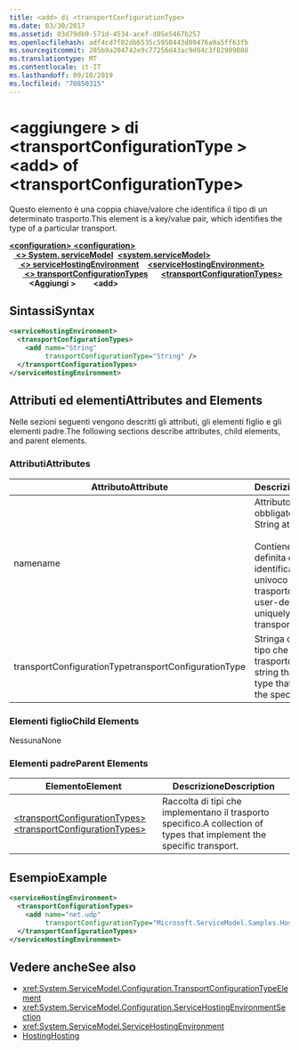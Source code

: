 ```yaml
---
title: <add> di <transportConfigurationType>
ms.date: 03/30/2017
ms.assetid: 03d79db9-571d-4534-acef-d05e5467b257
ms.openlocfilehash: adf4cd7f02db6535c5950443d09476a9a5ff63fb
ms.sourcegitcommit: 205b9a204742e9c77256d43ac9d94c3f82909808
ms.translationtype: MT
ms.contentlocale: it-IT
ms.lasthandoff: 09/10/2019
ms.locfileid: "70850315"
---
```

# <a name="add-of-transportconfigurationtype"></a><span data-ttu-id="afbd2-102">\<aggiungere > di \<transportConfigurationType ></span><span class="sxs-lookup"><span data-stu-id="afbd2-102">\<add> of \<transportConfigurationType></span></span>
<span data-ttu-id="afbd2-103">Questo elemento è una coppia chiave/valore che identifica il tipo di un determinato trasporto.</span><span class="sxs-lookup"><span data-stu-id="afbd2-103">This element is a key/value pair, which identifies the type of a particular transport.</span></span>  
  
<span data-ttu-id="afbd2-104">[ **\<configuration>** ](../configuration-element.md)</span><span class="sxs-lookup"><span data-stu-id="afbd2-104">[**\<configuration>**](../configuration-element.md)</span></span>\
<span data-ttu-id="afbd2-105">&nbsp;&nbsp;[ **\<> System. serviceModel**](system-servicemodel.md)</span><span class="sxs-lookup"><span data-stu-id="afbd2-105">&nbsp;&nbsp;[**\<system.serviceModel>**](system-servicemodel.md)</span></span>\
<span data-ttu-id="afbd2-106">&nbsp;&nbsp;&nbsp;&nbsp;[ **\<> serviceHostingEnvironment**](servicehostingenvironment.md)</span><span class="sxs-lookup"><span data-stu-id="afbd2-106">&nbsp;&nbsp;&nbsp;&nbsp;[**\<serviceHostingEnvironment>**](servicehostingenvironment.md)</span></span>\
<span data-ttu-id="afbd2-107">&nbsp;&nbsp;&nbsp;&nbsp;&nbsp;&nbsp;[ **\<> transportConfigurationTypes**](transportconfigurationtypes.md)</span><span class="sxs-lookup"><span data-stu-id="afbd2-107">&nbsp;&nbsp;&nbsp;&nbsp;&nbsp;&nbsp;[**\<transportConfigurationTypes>**](transportconfigurationtypes.md)</span></span>\
<span data-ttu-id="afbd2-108">&nbsp;&nbsp;&nbsp;&nbsp;&nbsp;&nbsp;&nbsp;&nbsp; **\<Aggiungi >**</span><span class="sxs-lookup"><span data-stu-id="afbd2-108">&nbsp;&nbsp;&nbsp;&nbsp;&nbsp;&nbsp;&nbsp;&nbsp;**\<add>**</span></span>  
  
## <a name="syntax"></a><span data-ttu-id="afbd2-109">Sintassi</span><span class="sxs-lookup"><span data-stu-id="afbd2-109">Syntax</span></span>  
  
```xml  
<serviceHostingEnvironment>
  <transportConfigurationTypes>
    <add name="String"
         transportConfigurationType="String" />
  </transportConfigurationTypes>
</serviceHostingEnvironment>
```  
  
## <a name="attributes-and-elements"></a><span data-ttu-id="afbd2-110">Attributi ed elementi</span><span class="sxs-lookup"><span data-stu-id="afbd2-110">Attributes and Elements</span></span>  
 <span data-ttu-id="afbd2-111">Nelle sezioni seguenti vengono descritti gli attributi, gli elementi figlio e gli elementi padre.</span><span class="sxs-lookup"><span data-stu-id="afbd2-111">The following sections describe attributes, child elements, and parent elements.</span></span>  
  
### <a name="attributes"></a><span data-ttu-id="afbd2-112">Attributi</span><span class="sxs-lookup"><span data-stu-id="afbd2-112">Attributes</span></span>  
  
|<span data-ttu-id="afbd2-113">Attributo</span><span class="sxs-lookup"><span data-stu-id="afbd2-113">Attribute</span></span>|<span data-ttu-id="afbd2-114">Descrizione</span><span class="sxs-lookup"><span data-stu-id="afbd2-114">Description</span></span>|  
|---------------|-----------------|  
|<span data-ttu-id="afbd2-115">name</span><span class="sxs-lookup"><span data-stu-id="afbd2-115">name</span></span>|<span data-ttu-id="afbd2-116">Attributo stringa obbligatorio.</span><span class="sxs-lookup"><span data-stu-id="afbd2-116">Required String attribute.</span></span><br /><br /> <span data-ttu-id="afbd2-117">Contiene una chiave definita dall'utente che identifica in modo univoco il tipo di trasporto.</span><span class="sxs-lookup"><span data-stu-id="afbd2-117">Contains a user-defined key that uniquely identifies the transport type.</span></span>|  
|<span data-ttu-id="afbd2-118">transportConfigurationType</span><span class="sxs-lookup"><span data-stu-id="afbd2-118">transportConfigurationType</span></span>|<span data-ttu-id="afbd2-119">Stringa contenente il tipo che implementa il trasporto specifico.</span><span class="sxs-lookup"><span data-stu-id="afbd2-119">A string that contains the type that implements the specific transport.</span></span>|  
  
### <a name="child-elements"></a><span data-ttu-id="afbd2-120">Elementi figlio</span><span class="sxs-lookup"><span data-stu-id="afbd2-120">Child Elements</span></span>  
 <span data-ttu-id="afbd2-121">Nessuna</span><span class="sxs-lookup"><span data-stu-id="afbd2-121">None</span></span>  
  
### <a name="parent-elements"></a><span data-ttu-id="afbd2-122">Elementi padre</span><span class="sxs-lookup"><span data-stu-id="afbd2-122">Parent Elements</span></span>  
  
|<span data-ttu-id="afbd2-123">Elemento</span><span class="sxs-lookup"><span data-stu-id="afbd2-123">Element</span></span>|<span data-ttu-id="afbd2-124">Descrizione</span><span class="sxs-lookup"><span data-stu-id="afbd2-124">Description</span></span>|  
|-------------|-----------------|  
|[<span data-ttu-id="afbd2-125">\<transportConfigurationTypes></span><span class="sxs-lookup"><span data-stu-id="afbd2-125">\<transportConfigurationTypes></span></span>](transportconfigurationtypes.md)|<span data-ttu-id="afbd2-126">Raccolta di tipi che implementano il trasporto specifico.</span><span class="sxs-lookup"><span data-stu-id="afbd2-126">A collection of types that implement the specific transport.</span></span>|  
  
## <a name="example"></a><span data-ttu-id="afbd2-127">Esempio</span><span class="sxs-lookup"><span data-stu-id="afbd2-127">Example</span></span>  
  
```xml  
<serviceHostingEnvironment>
  <transportConfigurationTypes>
    <add name="net.udp"
         transportConfigurationType="Microsoft.ServiceModel.Samples.Hosting.HostedUdpTransportConfiguration, UdpActivation, Version=1.0.0.0, Culture=neutral, PublicKeyToken=6fa904d2da1848d6" />
  </transportConfigurationTypes>
</serviceHostingEnvironment>
```  
  
## <a name="see-also"></a><span data-ttu-id="afbd2-128">Vedere anche</span><span class="sxs-lookup"><span data-stu-id="afbd2-128">See also</span></span>

- <xref:System.ServiceModel.Configuration.TransportConfigurationTypeElement>
- <xref:System.ServiceModel.Configuration.ServiceHostingEnvironmentSection>
- <xref:System.ServiceModel.ServiceHostingEnvironment>
- [<span data-ttu-id="afbd2-129">Hosting</span><span class="sxs-lookup"><span data-stu-id="afbd2-129">Hosting</span></span>](../../../wcf/feature-details/hosting.md)
